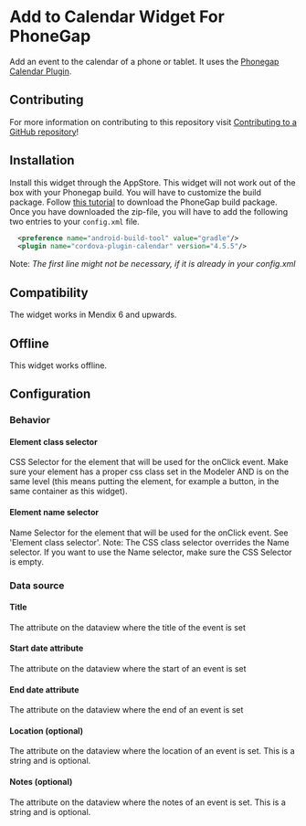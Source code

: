 # Add to Calendar Widget For PhoneGap

Add an event to the calendar of a phone or tablet. It uses the [Phonegap Calendar Plugin](https://github.com/EddyVerbruggen/Calendar-PhoneGap-Plugin).

## Contributing

For more information on contributing to this repository visit
[Contributing to a GitHub repository](https://docs.mendix.com/howto6/Contributing+to+a+GitHub+repository)!

## Installation
Install this widget through the AppStore. This widget will not work out of the box with your Phonegap build. You will have to customize the build package. Follow [this tutorial](https://docs.mendix.com/refguide6/Customizing+PhoneGap+Build+packages) to download the PhoneGap build package. Once you have downloaded the zip-file, you will have to add the following two entries to your ``config.xml`` file.


```xml
  <preference name="android-build-tool" value="gradle"/>
  <plugin name="cordova-plugin-calendar" version="4.5.5"/>
```

Note: _The first line might not be necessary, if it is already in your config.xml_

## Compatibility
The widget works in Mendix 6 and upwards.

## Offline
This widget works offline.

## Configuration

### Behavior

#### Element class selector

CSS Selector for the element that will be used for the onClick event. Make sure your element has a proper css class set in the Modeler AND is on the same level (this means putting the element, for example a button, in the same container as this widget).

#### Element name selector

Name Selector for the element that will be used for the onClick event. See 'Element class selector'. Note: The CSS class selector overrides the Name selector. If you want to use the Name selector, make sure the CSS Selector is empty.

### Data source

#### Title

The attribute on the dataview where the title of the event is set

#### Start date attribute

The attribute on the dataview where the start of an event is set

#### End date attribute

The attribute on the dataview where the end of an event is set

#### Location (optional)

The attribute on the dataview where the location of an event is set. This is a string and is optional.

#### Notes (optional)

The attribute on the dataview where the notes of an event is set. This is a string and is optional.
